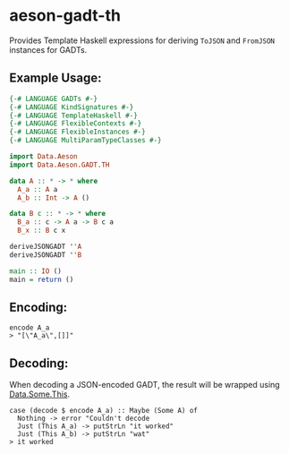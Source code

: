 # aeson-gadt-th

Provides Template Haskell expressions for deriving `ToJSON` and `FromJSON` instances for GADTs.

## Example Usage:

```haskell
{-# LANGUAGE GADTs #-}
{-# LANGUAGE KindSignatures #-}
{-# LANGUAGE TemplateHaskell #-}
{-# LANGUAGE FlexibleContexts #-}
{-# LANGUAGE FlexibleInstances #-}
{-# LANGUAGE MultiParamTypeClasses #-}

import Data.Aeson
import Data.Aeson.GADT.TH

data A :: * -> * where
  A_a :: A a
  A_b :: Int -> A ()

data B c :: * -> * where
  B_a :: c -> A a -> B c a
  B_x :: B c x

deriveJSONGADT ''A
deriveJSONGADT ''B

main :: IO ()
main = return ()
```

## Encoding:
```
encode A_a
> "[\"A_a\",[]]"
```

## Decoding:

When decoding a JSON-encoded GADT, the result will be wrapped using [Data.Some.This](http://hackage.haskell.org/package/dependent-sum-0.4/docs/Data-Some.html).
```
case (decode $ encode A_a) :: Maybe (Some A) of
  Nothing -> error "Couldn't decode
  Just (This A_a) -> putStrLn "it worked"
  Just (This A_b) -> putStrLn "wat"
> it worked
```
